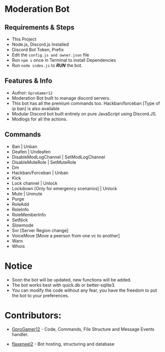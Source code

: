 # Moderation Bot

## Requirements & Steps
* This Project
* Node.js, Discord.js Installed
* Discord Bot Token, Prefix
* Edit the `config.js and owner.json` file
* Run `npm i` once in Terminal to install Dependencies
* Run `node index.js` to ***RUN*** the bot.

## Features & Info
* Author: `GproGamer12`
* Moderation Bot built to manage discord servers.
* This bot has all the premium commands too. Hackban/forceban [Type of ip ban] is also available
* Modular Discord bot built entirely on pure JavaScript using Discord.JS.
* Modlogs for all the actions.

## Commands
* Ban | Unban
* Deafen | Undeafen
* DisableModLogChannel | SetModLogChannel
* DisableMuteRole | SetMuteRole
* Dm 
* Hackban/Forceban | Unban
* Kick
* Lock channel | Unlock
* Lockdown [Only for emergency scenarios] | Unlock
* Mute | Unmute
* Purge
* RoleAdd
* RoleInfo
* RoleMemberInfo
* SetNick
* Slowmode
* Svr [Server Region change]
* VoiceMove [Move a peerson from one vc to another]
* Warn
* Whois

# Notice
 * Soon the bot will be updated, new functions will be added.
 * The bot works best with quick.db or better-sqlite3.
 * You can modify the code without any fear, you have the freedom to put the bot to your preferences.

# Contributors:
 * [GproGamer12](https://github.com/GproGamer12) - Code, Commands, File Structure and Message Events handler.

 * [flaxeneel2](https://github.com/flaxeneel2) - Bot hosting, structuring and database
